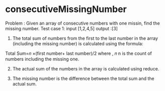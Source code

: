 # consecutiveMissingNumber

Problem : Given an array of consecutive numbers with one missin, find the missing number.
Test case 1: 
input [1,2,4,5]
output :[3]


1. The total sum of numbers from the first to the last number in the array (including the missing number) is calculated using the formula:

Total Sum=𝑛 ×(first number+ last number)/2
where ,
𝑛
n is the count of numbers including the missing one.

2. The actual sum of the numbers in the array is calculated using reduce.

3. The missing number is the difference between the total sum and the actual sum.